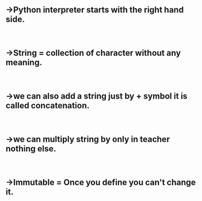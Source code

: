 <h2>->Python interpreter starts with the right hand side.</h2><br>
<h2>->String = collection of character without any meaning.</h2><br>
<h2>->we can also add a string just by + symbol it is called concatenation.</h2><br>
<h2>->we can multiply string by only in teacher nothing else.</h2><br>
<h2>->Immutable = Once you define you can't change it.</h2>
